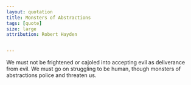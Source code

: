 ```yaml
---
layout: quotation
title: Monsters of Abstractions
tags: [quote]
size: large
attribution: Robert Hayden


---
```


We must not be frightened or cajoled into accepting evil as deliverance from evil.
We must go on struggling to be human, though monsters of abstractions police and
threaten us.
